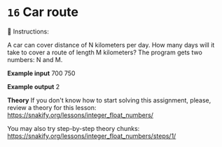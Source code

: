 # `16` Car route

📝 Instructions:

A car can cover distance of N kilometers per day. How many days will it take to cover a route of length M kilometers? The program gets two numbers: N and M.

**Example input**
700
750

**Example output**
2

**Theory**
If you don't know how to start solving this assignment, please, review a theory for this lesson:
https://snakify.org/lessons/integer_float_numbers/

You may also try step-by-step theory chunks:
https://snakify.org/lessons/integer_float_numbers/steps/1/